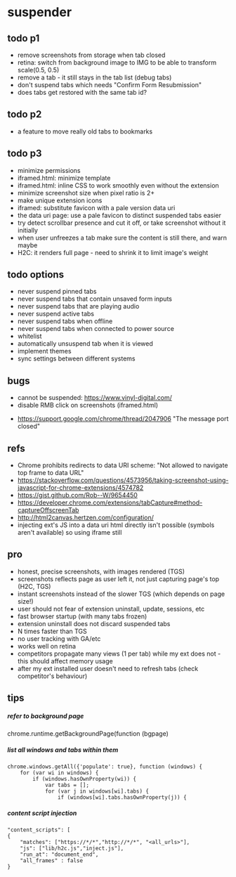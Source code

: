 # suspender

## todo p1

- remove screenshots from storage when tab closed
- retina: switch from background image to IMG to be able to transform scale(0.5, 0.5)
- remove a tab - it still stays in the tab list (debug tabs)
- don't suspend tabs which needs "Confirm Form Resubmission"
- does tabs get restored with the same tab id?

## todo p2

- a feature to move really old tabs to bookmarks

## todo p3

- minimize permissions
- iframed.html: minimize template
- iframed.html: inline CSS to work smoothly even without the extension
- minimize screenshot size when pixel ratio is 2+
- make unique extension icons
- iframed: substitute favicon with a pale version data uri
- the data uri page: use a pale favicon to distinct suspended tabs easier
- try detect scrollbar presence and cut it off, or take screenshot without it initially
- when user unfreezes a tab make sure the content is still there, and warn maybe
- H2C: it renders full page - need to shrink it to limit image's weight

## todo options

- never suspend pinned tabs
- never suspend tabs that contain unsaved form inputs
- never suspend tabs that are playing audio
- never suspend active tabs
- never suspend tabs when offline
- never suspend tabs when connected to power source
- whitelist
- automatically unsuspend tab when it is viewed
- implement themes
- sync settings between different systems 

## bugs

+ cannot be suspended: https://www.vinyl-digital.com/
+ disable RMB click on screenshots (iframed.html)
- https://support.google.com/chrome/thread/2047906 "The message port closed"

## refs

- Chrome prohibits redirects to data URI scheme: "Not allowed to navigate top frame to data URL"
- https://stackoverflow.com/questions/4573956/taking-screenshot-using-javascript-for-chrome-extensions/4574782
- https://gist.github.com/Rob--W/9654450
- https://developer.chrome.com/extensions/tabCapture#method-captureOffscreenTab
- http://html2canvas.hertzen.com/configuration/
- injecting ext's JS into a data uri html directly isn't possible (symbols aren't available) so using iframe still 

## pro

- honest, precise screenshots, with images rendered (TGS)
- screenshots reflects page as user left it, not just capturing page's top (H2C, TGS)
- instant screenshots instead of the slower TGS (which depends on page size!)
- user should not fear of extension uninstall, update, sessions, etc
- fast browser startup (with many tabs frozen)
- extension uninstall does not discard suspended tabs
- N times faster than TGS
- no user tracking with GA/etc
- works well on retina
- competitors propagate many views (1 per tab) while my ext does not - this should affect memory usage
- after my ext installed user doesn't need to refresh tabs (check competitor's behaviour)

## tips

##### refer to background page

chrome.runtime.getBackgroundPage(function (bgpage)

##### list all windows and tabs within them

    chrome.windows.getAll({'populate': true}, function (windows) {
        for (var wi in windows) {
            if (windows.hasOwnProperty(wi)) {
                var tabs = [];
                for (var j in windows[wi].tabs) {
                    if (windows[wi].tabs.hasOwnProperty(j)) {

##### content script injection

	"content_scripts": [
    {
		"matches": ["https://*/*","http://*/*", "<all_urls>"],
		"js": ["lib/h2c.js","inject.js"],
		"run_at": "document_end",
		"all_frames" : false
    }
